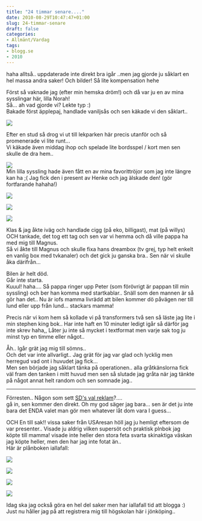 ```yaml
---
title: "24 timmar senare...."
date: 2010-08-29T10:47:47+01:00
slug: 24-timmar-senare
draft: false
categories:
- Allmänt/Vardag
tags:
- blogg.se
- 2010
---
```

haha alltså.. uppdaterade inte direkt bra igår ..men jag gjorde ju såklart en hel massa andra saker! Och bilder! Så lite kompensation hehe  
  
Först så vaknade jag (efter min hemska dröm!) och då var ju en av mina sysslingar här, lilla Norah!  
Så... ah vad gjorde vi? Lekte typ :)  
Bakade först äpplepaj, handlade vaniljsås och sen käkade vi den såklart..  
  
![](/assets/images/blogg.se/dsc08847_104925564.jpg)  
  
Efter en stud så drog vi ut till lekparken här precis utanför och så promenerade vi lite runt...  
Vi käkade även middag ihop och spelade lite bordsspel / kort men sen skulle de dra hem..  
  
![](/assets/images/blogg.se/dsc08849_104925612.jpg)  
Min lilla syssling hade även fått en av mina favorittröjor som jag inte längre kan ha ;( Jag fick den i present av Henke och jag älskade den! (gör fortfarande hahaha!)  
  
![](/assets/images/blogg.se/dsc08853_104925729.jpg)  
  
![](https://cdn1.cdnme.se/cdn/9-1/701517/images/2010/dsc08856_104925772.jpg)  
  
  
![](/assets/images/blogg.se/dsc08867_104925813.jpg)  
  
  
Klas & jag åkte iväg och handlade cigg (på eko, billigast), mat (på willys) OCH tankade, det tog ett tag och sen var vi hemma och då ville pappa ha med mig till Magnus.  
Så vi åkte till Magnus och skulle fixa hans dreambox (tv grej, typ helt enkelt en vanlig box med tvkanaler) och det gick ju ganska bra.. Sen när vi skulle åka därifrån...  
  
  
Bilen är helt död.  
Går inte starta.  
Kuuul! haha.... Så pappa ringer upp Peter (som förövrigt är pappan till min syssling) och ber han komma med startkablar.. Snäll som den mannen är så gör han det.. Nu är iofs mamma livrädd att bilen kommer dö påvägen ner till lund eller upp från lund... stackars mamma!  
  
Precis när vi kom hem så kollade vi på transformers två sen så läste jag lite i min stephen king bok.. Har inte haft en 10 minuter ledigt igår så därför jag inte skrev haha,, Låter ju inte så mycket i textformat men varje sak tog ju minst typ en timme eller något..  
  
  
Åh.. Igår grät jag mig till sömns..  
Och det var inte allvarligt.. Jag grät för jag var glad och lycklig men herregud vad ont i huvudet jag fick...  
Men sen började jag såklart tänka på operationen.. alla gråtkänslorna fick väl fram den tanken i mitt huvud men sen så slutade jag gråta när jag tänkte på något annat helt random och sen somnade jag..  
  

* * *

  
  
Förresten.. Någon som sett [SD's val reklam](http://sverigedemokraterna.se/)?....[](http://sverigedemokraterna.se/)  
gå in, sen kommer den direkt. Oh my god säger jag bara... sen är det ju inte bara det ENDA valet man gör men whatever låt dom vara I guess...  
  
OCH En till sak!! vissa saker från USAresan höll jag ju hemligt eftersom de var presenter.. Visade ju aldrig vilken supersöt och praktisk plnbok jag köpte till mamma! visade inte heller den stora feta svarta skinaktiga väskan jag köpte heller, men den har jag inte fotat än..  
Här är plånboken iallafall:  
  
![](/assets/images/blogg.se/dsc08877_104926000.jpg)  
  
  
![](https://cdn3.cdnme.se/cdn/9-1/701517/images/2010/dsc08878_104926025.jpg)  
  
  
![](/assets/images/blogg.se/dsc08874_104926048.jpg)  
  
  
![](https://cdn1.cdnme.se/cdn/9-1/701517/images/2010/dsc08875_104926089.jpg)  
  
  
Idag ska jag också göra en hel del saker men har iallafall tid att blogga :)  
Just nu håller jag på att registrera mig till högskolan här i jönköping..